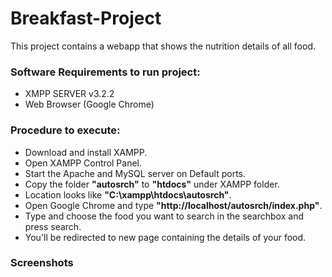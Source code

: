 # Breakfast-Project
This project contains a webapp that shows the nutrition details of all food. 

### Software Requirements to run project: ###
* XMPP SERVER v3.2.2
* Web Browser (Google Chrome)

### Procedure to execute:
* Download and install XAMPP.
* Open XAMPP Control Panel.
* Start the Apache and MySQL server on Default ports.
* Copy the folder **"autosrch"** to **"htdocs"** under XAMPP folder.
* Location looks like **"C:\xampp\htdocs\autosrch"**.
* Open Google Chrome and type **"http://localhost/autosrch/index.php"**. 
* Type and choose the food you want to search in the searchbox and press search.
* You'll be redirected to new page containing the details of your food.

### Screenshots
